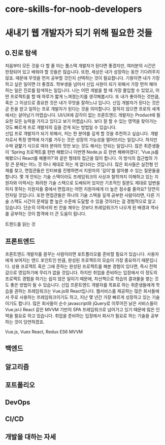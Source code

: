 # core-skills-for-noob-developers
# 새내기 웹 개발자가 되기 위해 필요한 것들

## 0.진로 탐색
 처음부터 모든 것을 다 할 줄 아는 풀스택 개발자가 된다면 좋겠지만, 여러분의 시간은 한정되어 있고 배워야 할 것들은 많습니다. 또한, 세상은 내가 성장하는 동안 기다려주지 않죠. 때문에 무엇을 먼저 공부할 것인지 선택하는 것이 필요합니다. 기왕이면 내가 가장 하고 싶은 일이면 더 좋겠죠. 학부생을 넘어서 신입 사원이 되기 위해서 가장 먼저 해야 하는 일은 진로를 탐색하는 일입니다. 나는 어떤 개발을 할 때 가장 몰입할 수 있었고, 어떤 프로젝트를 할 때 하루가 짧게 느껴졌는지를 생각해봅시다. 또 내가 좋아하는 것만큼, 혹은 그 이상으로 중요한 것은 내가 무엇을 잘하느냐 입니다. 신입 개발자가 된다는 것은 곧 돈을 받고 일하는 프로 개발자가 된다는 것을 의미합니다. 잘하지 않으면 프로의 세계에서는 살아남기 어렵습니다. UI/UX에 감각이 없는 프론트엔드 개발자는 Product에 필요한 모든 능력을 가지고 있다고 보기 어렵습니다. 보다 잘 할 수 있는 영역을 찾아가는 것도 빠르게 프로 개발자의 길을 걷게 되는 방법일 수 있습니다.  
 신입 프로 개발자가 되기 위해서, 저는 한 분야를 깊게 할 것을 추천하고 싶습니다. 개발자로서 특정 영역에 자기를 가두는 것은 성장의 가능성을 떨어뜨리는 일입니다. 하지만 수박 겉핥기 식으로 여러 분야의 맛만 보는 것도 해서는 안되는 일입니다. 많은 취준생들이 'Spring 프로젝트를 한번 해봤으니 이번엔 Node.js 로 한번 해봐야겠다', 'Vue.js를 해봤으니 React를 해볼까?'와 같은 형태의 접근을 많이 합니다. 이 방식의 접근법의 가장 큰 문제는 어느 것 하나 제대로 하는 게 없다라는 것입니다. 많은 회사들은 실전형 인재를 찾고, 면접관들은 인터뷰를 진행하면서 지원자의 '깊이'를 알아볼 수 있는 질문들을 합니다. 몇 개 안되는 기술 스택이라도 프레임워크의 사상과 철학까지 이해하고 있는 지원자와 이력서는 화려한 기술 스택으로 도배되어 있지만 기초적인 질문도 제대로 답변을 하지 못하는 지원자들 중에서 면접과는 어떤 지원자에게 더 높은 점수를 줄까요? 당연히 전자일 것입니다. 또한 면접관들은 하나의 기술 스택을 깊게 공부한 사람이라면, 다른 기술 스택도 시간이 문제일 뿐 높은 수준에 도달할 수 있을 것이라는 걸 경험적으로 알고 있습니다. 단순히 이력서의 빈 칸을 채우는 것보다 프레임워크가 나오게 된 배경과 역사를 공부하는 것이 합격에 더 큰 도움이 됩니다.

트렌드를 읽는 것

## 프론트엔드
 프론트엔드 개발자를 꿈꾸는 사람이라면 포트폴리오를 준비할 필요가 있습니다. 사용자에게 보여지는 엔드 포인트인 만큼, 완성된 프로젝트의 모습이 가장 중요하기 때문입니다. 상용 프로젝트 혹은 그에 준하는 완성된 프로젝트를 해본 경험이 있다면, 즉시 전력감으로 영입하기에 무리가 없을 것입니다. 하지만 취업을 준비하는 입장에서 이 정도의 프로젝트 경험을 하기는 쉽지 않은 일이기 때문에, 차선책으로 학습의 결과물을 쌓는 것도 좋은 방법이 될 수 있습니다.
 신입 프론트엔드 개발자를 목표로 하는 취준생들에게 학습을 권하는 프레임워크는 Vue.js와 React입니다. 웹서비스를 제공하는 많은 회사들에서 주로 사용하는 프레임워크이기도 하고, 지난 몇 년간 가장 빠르게 성장하고 있는 기술이기도 합니다. 많은 회사들이 순수 javascript와 jQuery로 이루어진 낡은 서비스들이 Vue.js나 React 같은 MVVM 기반의 SPA 프레임워크로 넘어가고 있기 때문에 많은 인력을 필요로 하고 있습니다. 취업을 준비하는 입장에서 회사가 필요로 하는 기술을 공부하는 것이 당연하겠죠.  

Vue.js, Vuex
React, Redux
ES6
MVVM

## 백엔드

## 알고리즘

## 포트폴리오

## DevOps

## CI/CD

## 개발을 대하는 자세



